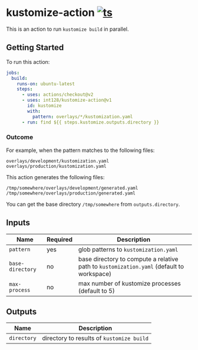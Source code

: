 # kustomize-action [![ts](https://github.com/int128/kustomize-action/actions/workflows/ts.yaml/badge.svg)](https://github.com/int128/kustomize-action/actions/workflows/ts.yaml)

This is an action to run `kustomize build` in parallel.


## Getting Started

To run this action:

```yaml
jobs:
  build:
    runs-on: ubuntu-latest
    steps:
      - uses: actions/checkout@v2
      - uses: int128/kustomize-action@v1
        id: kustomize
        with:
          pattern: overlays/*/kustomization.yaml
      - run: find ${{ steps.kustomize.outputs.directory }}
```

### Outcome

For example, when the pattern matches to the following files:

```
overlays/development/kustomization.yaml
overlays/production/kustomization.yaml
```

This action generates the following files:

```
/tmp/somewhere/overlays/development/generated.yaml
/tmp/somewhere/overlays/production/generated.yaml
```

You can get the base directory `/tmp/somewhere` from `outputs.directory`.


## Inputs

| Name | Required | Description
|------|----------|------------
| `pattern` | yes | glob patterns to `kustomization.yaml`
| `base-directory` | no | base directory to compute a relative path to `kustomization.yaml` (default to workspace)
| `max-process` | no | max number of kustomize processes (default to 5)


## Outputs

| Name | Description
|------|------------
| `directory` | directory to results of `kustomize build`
